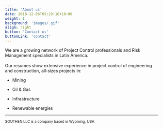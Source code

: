 ```yaml
---
title: 'About us'
date: 2018-12-06T09:29:16+10:00
weight: 1
background: 'images/.gif'
align: right
button: 'Contact us'
buttonLink: 'contact'
---
```


We are a growing network of Project Control professionals and Risk Management specialists in Latin America.<br><br>
Our resumes show extensive experience in project control of engineering and construction, all-sizes projects in:
* Mining

* Oil & Gas

* Infrastructure

* Renewable energies

***

 <sub>SOUTHEN LLC is a company based in Wyoming, USA.</sub>
